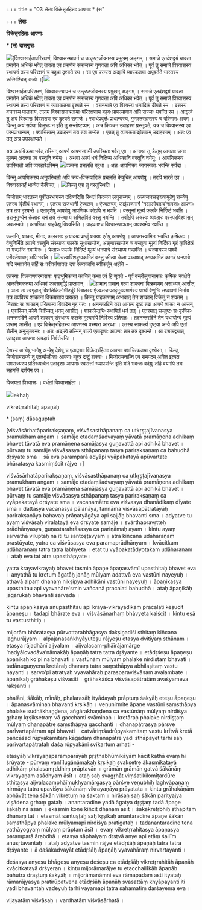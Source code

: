 +++
title = "03 लेखः विक्रेतृरहिताः आपणाः * (स"

+++
**लेखः**

**विक्रेतृरहिताः** **आपणाः**

**\* (सं) दासगुप्तः**

![](magazine_images/img-1667222378IMG_20181024_165024_HHT-min.jpg)\[विश्वासार्हतापरिरक्षणं, विश्वासस्थापनं च उत्कृष्टजीवनस्य प्रमुखम् अङ्गम् । समाजे एतदंशद्वयं यावता प्रमाणेन अधिकं भवेत् तावता एव प्रमाणेन समाजस्य गुणवत्ता अपि अधिका भवेत् । पूर्वं तु समाजे विश्वासस्य स्थापनं तस्य परिरक्षणं च बहुधा दृश्यते स्म । सा एव परम्परा अद्यापि व्यापकतया अपूवर्तते भारतस्य कस्मिंश्चित् राज्ये ।\]![](magazine_images/img-1667222469Shops-Without-Shopkeepers_5eedeadbf145e-min-640x480.jpg)

विश्वासार्हतापरिरक्षणं, विश्वासस्थापनं च  उत्कृष्टजीवनस्य प्रमुखम् अङ्गम् । समाजे एतदंशद्वयं यावता प्रमाणेन अधिकं भवेत् तावता एव प्रमाणेन समाजस्य गुणवत्ता अपि अधिका भवेत् । पूर्वं तु समाजे विश्वासस्य स्थापनं तस्य परिरक्षणं च व्यापकतया दृश्यते स्म । वचनमात्रे एव विश्वस्य धनादिकं दीयते स्म । दत्तस्य वचनस्य पालनाय, तन्नाम विश्वासपात्रतायाः परिरक्षणाय बहवः प्राणत्यागाय अपि सज्जाः भवन्ति स्म । अद्यत्वे तु अयं विश्वासः विरलतया एव दृश्यते समाजे । स्वार्थप्रवृत्तेः प्राधान्यस्य, गुणस्तरह्रासस्य च परिणामः अयम् । किन्तु अयं सर्वथा विलुप्तः न इति तु सन्तोष्टव्यम् । अत्र किञ्चन उदाहरणं प्रस्तूयते, यत्र च विश्वासस्य एव परमप्राधान्यम् । क्वाचित्कम् उदाहरणं तत्र तत्र लभ्येत । एतत् तु व्यापकताद्योतकम् उदाहरणम् । अतः एव तत् अत्र उपस्थाप्यते ।

यत्र क्रयविक्रयः भवेत् तस्मिन् आपणे आपणस्वामी उपस्थितः भवेत् एव । अन्यथा तु क्रेतुम् आगताः जनाः मूल्यम् अदत्त्वा एव वस्तूनि नयेयुः । अथवा अल्पं धनं निक्षिप्य अधिकानि वस्तूनि नयेयुः । आपणिकस्य उपस्थितौ अपि व्यवहारेऽस्मिन् ![](magazine_images/img-1667222538nghatu-awmlo-dawr-shop-without-keeper-mizoram-2-min-640x480.jpg)वञ्चना प्रचलति बहुधा । अतः आपणिकाः जागरूकाः भवन्ति सर्वदा ।

किन्तु आपणिकस्य अनुपस्थितौ अपि क्रय-विक्रयादिकं प्रचलति केषुचित् आपणेषु । तदपि भारते एव । विश्वासानर्हं भाव्येत कैश्चित् । ![](magazine_images/img-1667222595maxresdefault-min-5-640x360.jpg)किन्तु एषा तु वस्तुस्थितिः ।

मिजोराम् भारतस्य पूर्वोत्तरभागस्य दक्षिणदिशि स्थितं किञ्चन लघुराज्यम् । अल्पजनसङ्ख्यायुतेषु राज्येषु एतस्य द्वितीयं स्थानम् । एतस्य राजधानी ऐज्वलम् । ऐज्वलचम्-फाईराजमार्गे ‘नद्यालोवदाव’नामकाः आपणाः तत्र तत्र दृश्यन्ते । एतादृशेषु आपणेषु आपणिकः कोऽपि न भवति । वस्तूनां मूल्यं फलके निर्दिष्टं भवति । तदानुगुण्येन क्रेतारः धनं तत्र संस्थाप्य अभिलषितं वस्तु नयन्ति । सर्वोऽपि अत्रत्यः व्यवहारः परस्परविश्वासम् अवलम्बते । आपणिकः ग्राहकेषु विश्वसिति । ग्राहकाश्च विश्वासपात्रताम् अवश्यमेव रक्षन्ति ।

फलानि, शाकाः, मीनाः, फलरसाः इत्यादयः प्राप्तुं शक्याः एतेषु आपणेषु । आपणस्वामिनः भवन्ति कृषिकाः । वेणुनिर्मिते आपणे वस्तूनि संस्थाप्य फलके सुधाखण्डेन, अङ्गारखण्डेन च वस्तूनां मूल्यं निर्दिश्य गृहं कृषिक्षेत्रं वा गच्छन्ति स्वामिनः । क्रेतारः फलके निर्दिष्टं मूल्यं धनपात्रे संस्थाप्य गच्छन्ति । धनपात्रस्य पार्श्वे परीवर्तपात्रम् अपि भवति । ![](magazine_images/img-1667222640shops-without-shopkeepers.jpg)चत्वारिंशद्रूप्यकमितं वस्तु क्रीत्वा क्रेता पञ्चाशद् रूप्यकमितं कागदं धनपात्रे यदि स्थापयेत् तर्हि सः परीवर्तपात्रतः दश रूप्यकाणि स्वीकर्तुम् अर्हति -

एतस्याः विक्रयणपरम्परायाः पृष्ठभूमिकायां काचित् कथा एवं हि श्रूयते - पूर्वं वन्लीलुगानामकः कृषिकः स्वक्षेत्रे आकस्मिकतया अधिकां फलसमृद्धिं प्राप्तवान् । ![](magazine_images/img-1667222683nghatu-awmlo-dawr-shop-without-keeper-mizoram-1-min-640x480.jpg)ग्रामान् ग्रामान् गत्वा शाकानां विक्रयणम् असाध्यम् आसीत् । अतः सः स्वगृहात् विंशतिकिलोमीटर्दूरे स्थितस्य ऐज्वलचम्फाईमुख्यमार्गस्य पार्श्वे वेणुभिः लघ्वापणं निर्माय तत्र उपविश्य शाकानां विक्रयणाय प्रायतत । किन्तु ग्राहकाणाम् अभावात् तेन शाकान् विक्रेतुं न शक्तम् । निराशः सः शाकान् परित्यज्य विषादेन गृहं गतः । अनन्तरदिने यदा आगत्य दृष्टं तदा आपणे शाकाः न आसन् । एकस्मिन् कोणे किञ्चित् धनम् आसीत् । शाकक्रेतृभिः स्थापितं धनं तत् । एतस्मात् सन्तुष्टः सः कृषिकः अनन्तरदिने आपणे शाकान् संस्थाप्य फलके मूल्यमपि निर्दिश्य प्रतिगतः । तदनन्तरदिने तेन यथायोग्यं मूल्यं प्राप्तम् आसीत् । एवं विक्रेतृरहितस्य आपणस्य परम्परा आरब्धा । एतस्य साफल्यं दृष्ट्वा अन्ये अपि एतां शैलीम् अनुसृतवन्तः । अतः अद्यत्वे तस्मिन् राज्ये एतादृशाः आपणाः तत्र तत्र दृश्यन्ते । आ दशकद्वयात् एतादृशाः आपणाः व्यवहारं निर्वर्तयन्ति ।

देशस्य अन्येषु भागेषु अन्येषु देशेषु च एतादृशाः विक्रेतृरहिताः आपणाः क्वाचित्कतया दृश्येरन् । किन्तु मिजोरामराज्ये तु एतच्छैलीकाः आपणाः बहुत्र द्रष्टुं शक्याः । मिजोरामनाम्नि एव रामपदम् अस्ति इत्यतः रामराज्यस्य प्रतिरूपत्वेन एतादृशाः आपणाः स्वसत्तां ख्यापयन्ति इति यदि भवन्तः वदेयुः तर्हि वयमपि तत्र सहमतिं दर्शयेम एव ।

विजयतां विश्वासः । वर्धतां विश्वासार्हता ।



![](magazine_images/img-166722276107bb61b93e3696d6b4b1bbba154ed3f4-min.jpg)lekhaḥ

vikretṛrahitāḥ āpaṇāḥ

\* (saṃ) dāsaguptaḥ

\[viśvāsārhatāparirakṣaṇaṃ, viśvāsasthāpanaṃ ca utkṛṣṭajīvanasya pramukham aṅgam । samāje etadaṃśadvayaṃ yāvatā pramāṇena adhikaṃ bhavet tāvatā eva pramāṇena samājasya guṇavattā api adhikā bhavet । pūrvaṃ tu samāje viśvāsasya sthāpanaṃ tasya parirakṣaṇaṃ ca bahudhā dṛśyate sma । sā eva paramparā adyāpi vyāpakatayā apūvartate bhāratasya kasmiṃścit rājye ।\]

viśvāsārhatāparirakṣaṇaṃ, viśvāsasthāpanaṃ ca utkṛṣṭajīvanasya pramukham aṅgam । samāje etadaṃśadvayaṃ yāvatā pramāṇena adhikaṃ bhavet tāvatā eva pramāṇena samājasya guṇavattā api adhikā bhavet । pūrvaṃ tu samāje viśvāsasya sthāpanaṃ tasya parirakṣaṇaṃ ca vyāpakatayā dṛśyate sma । vacanamātre eva viśvasya dhanādikaṃ dīyate sma । dattasya vacanasya pālanāya, tannāma viśvāsapātratāyāḥ parirakṣaṇāya bahavaḥ prāṇatyāgāya api sajjāḥ bhavanti sma । adyatve tu ayaṃ viśvāsaḥ viralatayā eva dṛśyate samāje । svārthapravṛtteḥ prādhānyasya, guṇastarahrāsasya ca pariṇāmaḥ ayam । kintu ayaṃ sarvathā viluptaḥ na iti tu santoṣṭavyam । atra kiñcana udāharaṇaṃ prastūyate, yatra ca viśvāsasya eva paramaprādhānyam । kvācitkam udāharaṇaṃ tatra tatra labhyeta । etat tu vyāpakatādyotakam udāharaṇam । ataḥ eva tat atra upasthāpyate ।

yatra krayavikrayaḥ bhavet tasmin āpaṇe āpaṇasvāmī upasthitaḥ bhavet eva । anyathā tu kretum āgatāḥ janāḥ mūlyam adattvā eva vastūni nayeyuḥ । athavā alpaṃ dhanaṃ nikṣipya adhikāni vastūni nayeyuḥ । āpaṇikasya upasthitau api vyavahāre'smin vañcanā pracalati bahudhā । ataḥ āpaṇikāḥ jāgarūkāḥ bhavanti sarvadā ।

kintu āpaṇikasya anupasthitau api kraya-vikrayādikaṃ pracalati keṣucit āpaṇeṣu । tadapi bhārate eva । viśvāsānarhaṃ bhāvyeta kaiścit । kintu eṣā tu vastusthitiḥ ।

mijorām bhāratasya pūrvottarabhāgasya dakṣiṇadiśi sthitaṃ kiñcana laghurājyam । alpajanasaṅkhyāyuteṣu rājyeṣu etasya dvitīyaṃ sthānam । etasya rājadhānī aijvalam । aijvalacam-phāīrājamārge ‘nadyālovadāva’nāmakāḥ āpaṇāḥ tatra tatra dṛśyante । etādṛśeṣu āpaṇeṣu āpaṇikaḥ ko'pi na bhavati । vastūnāṃ mūlyaṃ phalake nirdiṣṭaṃ bhavati । tadānuguṇyena kretāraḥ dhanaṃ tatra saṃsthāpya abhilaṣitaṃ vastu nayanti । sarvo'pi atratyaḥ vyavahāraḥ parasparaviśvāsam avalambate । āpaṇikaḥ grāhakeṣu viśvasiti । grāhakāśca viśvāsapātratām avaśyameva rakṣanti ।

phalāni, śākāḥ, mīnāḥ, phalarasāḥ ityādayaḥ prāptuṃ śakyāḥ eteṣu āpaṇeṣu । āpaṇasvāminaḥ bhavanti kṛṣikāḥ । veṇunirmite āpaṇe vastūni saṃsthāpya phalake sudhākhaṇḍena, aṅgārakhaṇḍena ca vastūnāṃ mūlyaṃ nirdiśya gṛhaṃ kṛṣikṣetraṃ vā gacchanti svāminaḥ । kretāraḥ phalake nirdiṣṭaṃ mūlyaṃ dhanapātre saṃsthāpya gacchanti । dhanapātrasya pārśve parīvartapātram api bhavati । catvāriṃśadrūpyakamitaṃ vastu krītvā kretā pañcāśad rūpyakamitaṃ kāgadaṃ dhanapātre yadi sthāpayet tarhi saḥ parīvartapātrataḥ daśa rūpyakāṇi svīkartum arhati -

etasyāḥ vikrayaṇaparamparāyāḥ pṛṣṭhabhūmikāyāṃ kācit kathā evaṃ hi śrūyate - pūrvaṃ vanlīlugānāmakaḥ kṛṣikaḥ svakṣetre ākasmikatayā adhikāṃ phalasamṛddhiṃ prāptavān । grāmān grāmān gatvā śākānāṃ vikrayaṇam asādhyam āsīt । ataḥ saḥ svagṛhāt viṃśatikilomīṭardūre sthitasya aijvalacamphāīmukhyamārgasya pārśve veṇubhiḥ laghvāpaṇaṃ nirmāya tatra upaviśya śākānāṃ vikrayaṇāya prāyatata । kintu grāhakāṇām abhāvāt tena śākān vikretuṃ na śaktam । nirāśaḥ saḥ śākān parityajya viṣādena gṛhaṃ gataḥ । anantaradine yadā āgatya dṛṣṭaṃ tadā āpaṇe śākāḥ na āsan । ekasmin koṇe kiñcit dhanam āsīt । śākakretṛbhiḥ sthāpitaṃ dhanaṃ tat । etasmāt santuṣṭaḥ saḥ kṛṣikaḥ anantaradine āpaṇe śākān saṃsthāpya phalake mūlyamapi nirdiśya pratigataḥ । tadanantaradine tena yathāyogyaṃ mūlyaṃ prāptam āsīt । evaṃ vikretṛrahitasya āpaṇasya paramparā ārabdhā । etasya sāphalyaṃ dṛṣṭvā anye api etāṃ śailīm anusṛtavantaḥ । ataḥ adyatve tasmin rājye etādṛśāḥ āpaṇāḥ tatra tatra dṛśyante । ā daśakadvayāt etādṛśāḥ āpaṇāḥ vyavahāraṃ nirvartayanti ।

deśasya anyeṣu bhāgeṣu anyeṣu deśeṣu ca etādṛśāḥ vikretṛrahitāḥ āpaṇāḥ kvācitkatayā dṛśyeran । kintu mijorāmarājye tu etacchailīkāḥ āpaṇāḥ bahutra draṣṭuṃ śakyāḥ । mijorāmanāmni eva rāmapadam asti ityataḥ rāmarājyasya pratirūpatvena etādṛśāḥ āpaṇāḥ svasattāṃ khyāpayanti iti yadi bhavantaḥ vadeyuḥ tarhi vayamapi tatra sahamatiṃ darśayema eva ।

vijayatāṃ viśvāsaḥ । vardhatāṃ viśvāsārhatā ।
